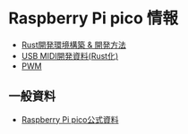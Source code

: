 # Raspberry Pi pico 情報

- [Rust開発環境構築 & 開発方法](rust.md)
- [USB MIDI開発資料(Rust化)](usbmidi.md)
- [PWM](pwm.md)

一般資料
---------

- [Raspberry Pi pico公式資料](https://www.raspberrypi.com/documentation/microcontrollers/raspberry-pi-pico.html)


